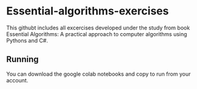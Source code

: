 # Essential-algorithms-exercises

This githubt includes all excercises developed under the study from book Essential Algorithms: A practical approach to computer algorithms using Pythons and C#. 

## Running
You can download the google colab notebooks and copy to run from your account. 
